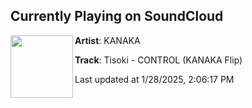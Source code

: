 ## Currently Playing on SoundCloud

[<img align="left" width="100" src="https://i1.sndcdn.com/artworks-Vunx3h7YRvPJoGGK-vpkyTQ-t500x500.png">](https://soundcloud.com/kanakamusic/control-kanaka-flip?in=saxurn/sets/zooted)

**Artist**: KANAKA 

**Track**: Tisoki - CONTROL (KANAKA Flip)

Last updated at 1/28/2025, 2:06:17 PM
